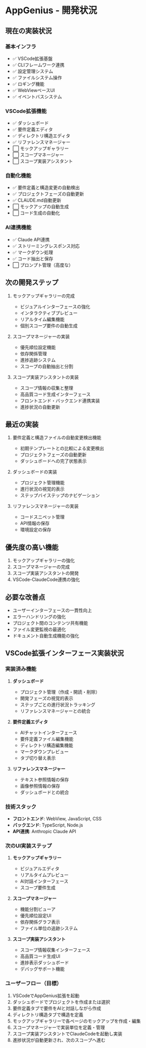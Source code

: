 # AppGenius - 開発状況

## 現在の実装状況

### 基本インフラ
- ✅ VSCode拡張基盤
- ✅ CLIフレームワーク連携
- ✅ 設定管理システム
- ✅ ファイルシステム操作
- ✅ ロギング機能
- ✅ WebViewベースUI
- ✅ イベントバスシステム

### VSCode拡張機能
- ✅ ダッシュボード
- ✅ 要件定義エディタ
- ✅ ディレクトリ構造エディタ 
- ✅ リファレンスマネージャー
- ⬜ モックアップギャラリー
- ⬜ スコープマネージャー
- ⬜ スコープ実装アシスタント

### 自動化機能
- ✅ 要件定義と構造変更の自動検出
- ✅ プロジェクトフェーズの自動更新
- ✅ CLAUDE.md自動更新
- ⬜ モックアップの自動生成
- ⬜ コード生成の自動化

### AI連携機能
- ✅ Claude API連携
- ✅ ストリーミングレスポンス対応
- ✅ マークダウン処理
- ✅ コード抽出と保存
- ⬜ プロンプト管理（高度な）

## 次の開発ステップ
1. モックアップギャラリーの完成
   - ビジュアルインターフェースの強化
   - インタラクティブプレビュー
   - リアルタイム編集機能
   - 個別スコープ要件の自動生成

2. スコープマネージャーの実装
   - 優先順位設定機能
   - 依存関係管理
   - 進捗追跡システム
   - スコープの自動抽出と分割

3. スコープ実装アシスタントの実装
   - スコープ情報の収集と整理
   - 高品質コード生成インターフェース
   - フロントエンド・バックエンド連携実装
   - 進捗状況の自動更新

## 最近の実装
1. 要件定義と構造ファイルの自動変更検出機能
   - 初期テンプレートとの比較による変更検出
   - プロジェクトフェーズの自動更新
   - ダッシュボードへの完了状態表示

2. ダッシュボードの実装
   - プロジェクト管理機能
   - 進行状況の視覚的表示
   - ステップバイステップのナビゲーション

3. リファレンスマネージャーの実装
   - コードスニペット管理
   - API情報の保存
   - 環境設定の保存

## 優先度の高い機能
1. モックアップギャラリーの強化
2. スコープマネージャーの完成
3. スコープ実装アシスタントの開発
4. VSCode-ClaudeCode連携の強化

## 必要な改善点
- ユーザーインターフェースの一貫性向上
- エラーハンドリングの強化
- プロジェクト間のコンテンツ共有機能
- ファイル変更監視の最適化
- ドキュメント自動生成機能の強化

## VSCode拡張インターフェース実装状況

### 実装済み機能
1. **ダッシュボード**
   - プロジェクト管理（作成・開読・削除）
   - 開発フェーズの視覚的表示
   - ステップごとの進行状況トラッキング
   - リファレンスマネージャーとの統合

2. **要件定義エディタ**
   - AIチャットインターフェース
   - 要件定義ファイル編集機能
   - ディレクトリ構造編集機能
   - マークダウンプレビュー
   - タブ切り替え表示

3. **リファレンスマネージャー**
   - テキスト参照情報の保存
   - 画像参照情報の保存
   - ダッシュボードとの統合

### 技術スタック
- **フロントエンド**: WebView, JavaScript, CSS
- **バックエンド**: TypeScript, Node.js
- **API連携**: Anthropic Claude API

### 次のUI実装ステップ
1. **モックアップギャラリー**
   - ビジュアルエディタ
   - リアルタイムプレビュー
   - AI対話インターフェース
   - スコープ要件生成

2. **スコープマネージャー**
   - 機能分割ビューア
   - 優先順位設定UI
   - 依存関係グラフ表示
   - ファイル単位の追跡システム

3. **スコープ実装アシスタント**
   - スコープ情報収集インターフェース
   - 高品質コード生成UI
   - 進捗表示ダッシュボード
   - デバッグサポート機能

### ユーザーフロー（目標）
1. VSCodeでAppGenius拡張を起動
2. ダッシュボードでプロジェクトを作成または選択
3. 要件定義タブで要件をAIと対話しながら作成
4. ディレクトリ構造タブで構造を定義
5. モックアップギャラリーで各ページのモックアップを作成・編集
6. スコープマネージャーで実装単位を定義・管理
7. スコープ実装アシスタントでClaudeCodeを起動し実装
8. 進捗状況が自動更新され、次のスコープへ進む